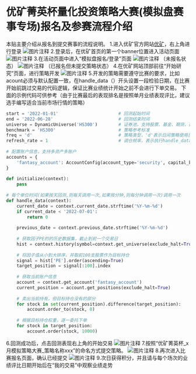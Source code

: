 # 优矿菁英杯量化投资策略大赛(模拟盘赛事专场)报名及参赛流程介绍

本贴主要介绍从报名到提交赛事的流程说明。
1.进入优矿官方网站[优矿](https://uqer.datayes.com/)，右上角进行登录
![图片注释](http://storage-uqer.datayes.com/564aee87f9f06c4446b4829b/7f38a5f4-f772-11ec-bd9b-0242ac140002)
2.登录后，在优矿首页的第一个banner位置进入活动页面
![图片注释](http://storage-uqer.datayes.com/564aee87f9f06c4446b4829b/d643e1f4-f77e-11ec-bd9b-0242ac140002)
3.在活动页面中进入“模拟盘报名/登录”页面
![图片注释](http://storage-uqer.datayes.com/564aee87f9f06c4446b4829b/803f559a-f774-11ec-99dd-0242ac140002)
                                              （未报名状态）
![图片注释](http://storage-uqer.datayes.com/564aee87f9f06c4446b4829b/a7fbafb8-f77c-11ec-99dd-0242ac140002)
                                              （已报名但未提交策略状态）
4.在优矿网站顶部前往“开始研究”页面，进行策略开发
![图片注释](http://storage-uqer.datayes.com/564aee87f9f06c4446b4829b/feb07c52-f773-11ec-99dd-0242ac140002)
5.开发的策略需要遵守比赛的要求，比如acount必须与默认配置一致，在handle_data（）开头设置一段检验日期，在比赛开始前跳过交易的代码逻辑，保证比赛业绩统计开始之前不会进行下单交易。
下面的示例代码可供参考（由于比赛最后的表现排名是按照单月业绩表现评比，建议选手编写适合当前市场行情的策略）
```python
start = '2022-01-01'                       # 回测起始时间
end = '2022-06-28'                         # 回测结束时间
universe = DynamicUniverse('HS300')        # 证券池，支持股票、基金、期货、指数四种资产
benchmark = 'HS300'                        # 策略参考标准
freq = 'd'                                 # 策略类型，'d'表示日间策略使用日线回测，'m'表示日内策略使用分钟线回测
refresh_rate = 1                           # 调仓频率，表示执行handle_data的时间间隔，若freq = 'd'时间间隔的单位为交易日，若freq = 'm'时间间隔为分钟
  
# 配置账户信息，支持多资产多账户
accounts = {
    'fantasy_account': AccountConfig(account_type='security', capital_base=10000000)
}
  
def initialize(context):
    pass
  
# 每个单位时间(如果按天回测,则每天调用一次,如果按分钟,则每分钟调用一次)调用一次
def handle_data(context):   
    current_date = context.current_date.strftime('%Y-%m-%d')
    if current_date < '2022-07-01':
        return 0
    
    previous_date = context.previous_date.strftime('%Y-%m-%d')
     
    # 获取因子PE的的历史数据集，截止到前一个交易日
    hist = context.history(symbol=context.get_universe(exclude_halt=True), attribute='PE', time_range=1, style='tas')[previous_date]
     
    # 将因子值从小到大排序，并取前100支股票作为目标持仓
    signal = hist['PE'].order(ascending=True)
    target_position = signal[:100].index
     
    # 获取当前账户信息
    account = context.get_account('fantasy_account')   
    current_position = account.get_positions(exclude_halt=True)       
     
    # 卖出当前持有，但目标持仓没有的部分
    for stock in set(current_position).difference(target_position):
        account.order_to(stock, 0)
     
    # 根据目标持仓权重，逐一委托下单
    for stock in target_position:
        account.order(stock, 10000)
```
6.回测成功后，点击回测表现右上角的开始交易
![图片注释](http://storage-uqer.datayes.com/564aee87f9f06c4446b4829b/25b2f5b0-f77d-11ec-99dd-0242ac140002)
7.按照“优矿菁英杯_x月模拟策略大赛_策略名称xxx”的命名方式提交策略。
![图片注释](http://storage-uqer.datayes.com/564aee87f9f06c4446b4829b/eea6d5fe-f77d-11ec-bd9b-0242ac140002)
8.再次进入比赛报名页面，确认已经提交
![图片注释](http://storage-uqer.datayes.com/564aee87f9f06c4446b4829b/a0d66d8e-f77e-11ec-99dd-0242ac140002)
9.次日获得积分，并且请与每个场次的业绩评比日期开始后在“我的交易”中观察业绩走势